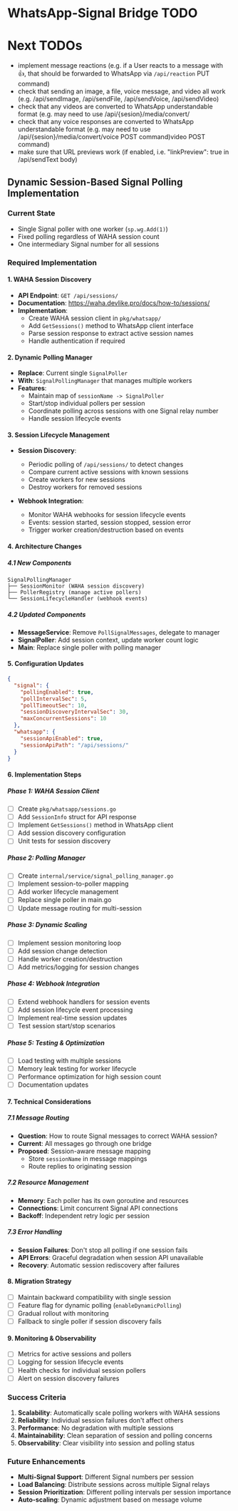# WhatsApp-Signal Bridge TODO


# Next TODOs
- implement message reactions (e.g. if a User reacts to a message with 👍, that should be forwarded to WhatsApp via `/api/reaction` PUT command)
- check that sending an image, a file, voice message, and video all work (e.g. /api/sendImage, /api/sendFile, /api/sendVoice, /api/sendVideo)
- check that any videos are converted to WhatsApp understandable format (e.g. may need to use /api/{sesion}/media/convert/
- check that any voice responses are converted to WhatsApp understandable format (e.g. may need to use /api/{sesion}/media/convert/voice POST command)video POST command)
- make sure that URL previews work (if enabled, i.e. "linkPreview": true in /api/sendText body)


## Dynamic Session-Based Signal Polling Implementation

### Current State
- Single Signal poller with one worker (`sp.wg.Add(1)`)
- Fixed polling regardless of WAHA session count
- One intermediary Signal number for all sessions

### Required Implementation

#### 1. WAHA Session Discovery
- **API Endpoint**: `GET /api/sessions/` 
- **Documentation**: https://waha.devlike.pro/docs/how-to/sessions/
- **Implementation**:
  - Create WAHA session client in `pkg/whatsapp/`
  - Add `GetSessions()` method to WhatsApp client interface
  - Parse session response to extract active session names
  - Handle authentication if required

#### 2. Dynamic Polling Manager
- **Replace**: Current single `SignalPoller` 
- **With**: `SignalPollingManager` that manages multiple workers
- **Features**:
  - Maintain map of `sessionName -> SignalPoller`
  - Start/stop individual pollers per session
  - Coordinate polling across sessions with one Signal relay number
  - Handle session lifecycle events

#### 3. Session Lifecycle Management
- **Session Discovery**:
  - Periodic polling of `/api/sessions/` to detect changes
  - Compare current active sessions with known sessions
  - Create workers for new sessions
  - Destroy workers for removed sessions

- **Webhook Integration**:
  - Monitor WAHA webhooks for session lifecycle events
  - Events: session started, session stopped, session error
  - Trigger worker creation/destruction based on events

#### 4. Architecture Changes

##### 4.1 New Components
```
SignalPollingManager
├── SessionMonitor (WAHA session discovery)
├── PollerRegistry (manage active pollers)
└── SessionLifecycleHandler (webhook events)
```

##### 4.2 Updated Components
- **MessageService**: Remove `PollSignalMessages`, delegate to manager
- **SignalPoller**: Add session context, update worker count logic
- **Main**: Replace single poller with polling manager

#### 5. Configuration Updates
```json
{
  "signal": {
    "pollingEnabled": true,
    "pollIntervalSec": 5,
    "pollTimeoutSec": 10,
    "sessionDiscoveryIntervalSec": 30,
    "maxConcurrentSessions": 10
  },
  "whatsapp": {
    "sessionApiEnabled": true,
    "sessionApiPath": "/api/sessions/"
  }
}
```

#### 6. Implementation Steps

##### Phase 1: WAHA Session Client
- [ ] Create `pkg/whatsapp/sessions.go`
- [ ] Add `SessionInfo` struct for API response
- [ ] Implement `GetSessions()` method in WhatsApp client
- [ ] Add session discovery configuration
- [ ] Unit tests for session discovery

##### Phase 2: Polling Manager
- [ ] Create `internal/service/signal_polling_manager.go`
- [ ] Implement session-to-poller mapping
- [ ] Add worker lifecycle management
- [ ] Replace single poller in main.go
- [ ] Update message routing for multi-session

##### Phase 3: Dynamic Scaling
- [ ] Implement session monitoring loop
- [ ] Add session change detection
- [ ] Handle worker creation/destruction
- [ ] Add metrics/logging for session changes

##### Phase 4: Webhook Integration
- [ ] Extend webhook handlers for session events
- [ ] Add session lifecycle event processing
- [ ] Implement real-time session updates
- [ ] Test session start/stop scenarios

##### Phase 5: Testing & Optimization
- [ ] Load testing with multiple sessions
- [ ] Memory leak testing for worker lifecycle
- [ ] Performance optimization for high session count
- [ ] Documentation updates

#### 7. Technical Considerations

##### 7.1 Message Routing
- **Question**: How to route Signal messages to correct WAHA session?
- **Current**: All messages go through one bridge
- **Proposed**: Session-aware message mapping
  - Store `sessionName` in message mappings
  - Route replies to originating session

##### 7.2 Resource Management
- **Memory**: Each poller has its own goroutine and resources
- **Connections**: Limit concurrent Signal API connections
- **Backoff**: Independent retry logic per session

##### 7.3 Error Handling
- **Session Failures**: Don't stop all polling if one session fails
- **API Errors**: Graceful degradation when session API unavailable
- **Recovery**: Automatic session rediscovery after failures

#### 8. Migration Strategy
- [ ] Maintain backward compatibility with single session
- [ ] Feature flag for dynamic polling (`enableDynamicPolling`)
- [ ] Gradual rollout with monitoring
- [ ] Fallback to single poller if session discovery fails

#### 9. Monitoring & Observability
- [ ] Metrics for active sessions and pollers
- [ ] Logging for session lifecycle events
- [ ] Health checks for individual session pollers
- [ ] Alert on session discovery failures

### Success Criteria
1. **Scalability**: Automatically scale polling workers with WAHA sessions
2. **Reliability**: Individual session failures don't affect others
3. **Performance**: No degradation with multiple sessions
4. **Maintainability**: Clean separation of session and polling concerns
5. **Observability**: Clear visibility into session and polling status

### Future Enhancements
- **Multi-Signal Support**: Different Signal numbers per session
- **Load Balancing**: Distribute sessions across multiple Signal relays
- **Session Prioritization**: Different polling intervals per session importance
- **Auto-scaling**: Dynamic adjustment based on message volume
